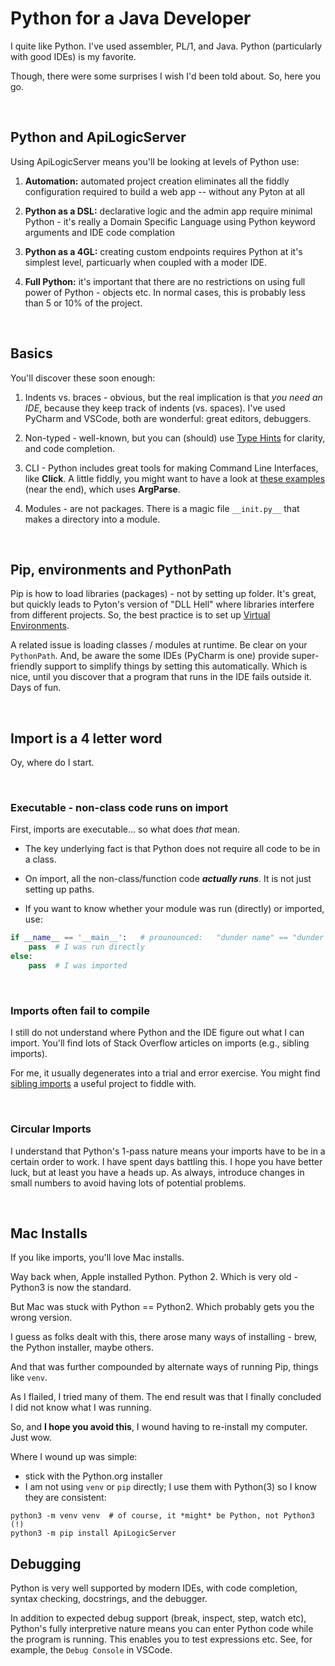 # Python for a Java Developer

I quite like Python.  I've used assembler, PL/1, and Java.  Python (particularly with good IDEs) is my favorite.

Though, there were some surprises I wish I'd been told about.  So, here you go.

&nbsp;

## Python and ApiLogicServer

Using ApiLogicServer means you'll be looking at levels of Python use:

1. **Automation:** automated project creation eliminates all the fiddly configuration required to build a web app -- without any Pyton at all

2. **Python as a DSL:** declarative logic and the admin app require minimal Python - it's really a Domain Specific Language using Python keyword arguments and IDE code complation

3. **Python as a 4GL:** creating custom endpoints requires Python at it's simplest level, particuarly when coupled with a moder IDE.

4. **Full Python:** it's important that there are no restrictions on using full power of Python - objects etc.  In normal cases, this is probably less than 5 or 10% of the project.

&nbsp;

## Basics

You'll discover these soon enough:

1. Indents vs. braces - obvious, but the real implication is that _you need an IDE_, because they keep track of indents (vs. spaces).  I've used PyCharm and VSCode, both are wonderful: great editors, debuggers.

2. Non-typed - well-known, but you can (should) use [Type Hints](https://docs.python.org/3/library/typing.html) for clarity, and code completion.

3. CLI - Python includes great tools for making Command Line Interfaces, like __Click__.  A little fiddly, you might want to have a look at [these examples](https://github.com/valhuber/ApiLogicServer/blob/main/api_logic_server_cli/cli.py) (near the end), which uses __ArgParse__.

4. Modules - are not packages.  There is a magic file `__init.py__` that makes a directory into a module.

&nbsp;

## Pip, environments and PythonPath

Pip is how to load libraries (packages) - not by setting up folder.  It's great, but quickly leads to Pyton's version of "DLL Hell" where libraries interfere from different projects.  So, the best practice is to set up [Virtual Environments](https://docs.python.org/3/library/venv.html?highlight=virtual%20environment).

A related issue is loading classes / modules at runtime.  Be clear on your `PythonPath`.  And, be aware the some IDEs (PyCharm is one) provide super-friendly support to simplify things by setting this automatically.  Which is nice, until you discover that a program that runs in the IDE fails outside it.  Days of fun.

&nbsp;

## Import is a 4 letter word

Oy, where do I start.

&nbsp;

### Executable - non-class code runs on import

First, imports are executable... so what does _that_ mean.

* The key underlying fact is that Python does not require all code to be in a class.  

* On import, all the non-class/function code ___actually runs___.  It is not just setting up paths.

* If you want to know whether your module was run (directly) or imported, use:

```python title="determine run directly vs. import"
if __name__ == '__main__':   # prounounced:   "dunder name" == "dunder main"
    pass  # I was run directly
else:
    pass  # I was imported
```

&nbsp;

### Imports often fail to compile

I still do not understand where Python and the IDE figure out what I can import.  You'll find lots of Stack Overflow articles on imports (e.g., sibling imports).

For me, it usually degenerates into a trial and error exercise.  You might find [sibling imports](https://github.com/valhuber/SiblingImports) a useful project to fiddle with.

&nbsp;

### Circular Imports

I understand that Python's 1-pass nature means your imports have to be in a certain order to work.  I have spent days battling this.  I hope you have better luck, but at least you have a heads up.  As always, introduce changes in small numbers to avoid having lots of potential problems.

&nbsp;

## Mac Installs

If you like imports, you'll love Mac installs.

Way back when, Apple installed Python.  Python 2.  Which is very old - Python3 is now the standard.

But Mac was stuck with Python == Python2.  Which probably gets you the wrong version.

I guess as folks dealt with this, there arose many ways of installing - brew, the Python installer, maybe others.

And that was further compounded by alternate ways of running Pip, things like `venv`.

As I flailed, I tried many of them.  The end result was that I finally concluded I did not know what I was running.

So, and __I hope you avoid this__, I wound having to re-install my computer.  Just wow.

Where I wound up was simple:

* stick with the Python.org installer
* I am not using `venv` or `pip` directly; I use them with Python(3) so I know they are consistent:

```
python3 -m venv venv  # of course, it *might* be Python, not Python3 (!)
python3 -m pip install ApiLogicServer
```

## Debugging

Python is very well supported by modern IDEs, with code completion, syntax checking, docstrings, and the debugger.

In addition to expected debug support (break, inspect, step, watch etc), Python's fully interpretive nature means you can enter Python code while the program is running.  This enables you to test expressions etc.  See, for example, the `Debug Console` in VSCode.